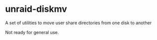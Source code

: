 unraid-diskmv
=============

A set of utilities to move user share directories from one disk to another 

Not ready for general use.
